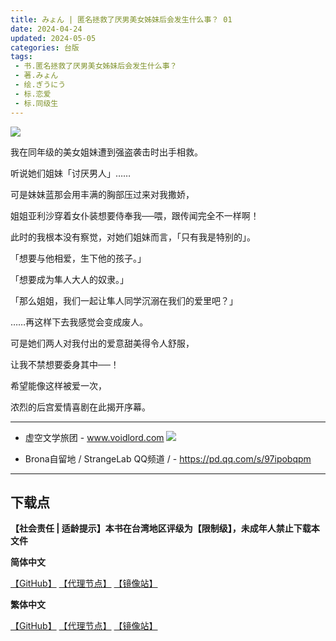 ```yaml
---
title: みょん | 匿名拯救了厌男美女姊妹后会发生什么事？ 01
date: 2024-04-24
updated: 2024-05-05
categories: 台版
tags: 
 - 书.匿名拯救了厌男美女姊妹后会发生什么事？
 - 著.みょん
 - 绘.ぎうにう
 - 标.恋爱
 - 标.同级生
---
```


![](https://cdn.shopifycdn.net/s/files/1/0613/7030/2681/files/01_1a2c746f-019f-4546-bfe6-ca139c350806_592x876.jpg)

我在同年级的美女姐妹遭到强盗袭击时出手相救。

听说她们姐妹「讨厌男人」……

可是妹妹蓝那会用丰满的胸部压过来对我撒娇，

姐姐亚利沙穿着女仆装想要侍奉我──喂，跟传闻完全不一样啊！

此时的我根本没有察觉，对她们姐妹而言，「只有我是特别的」。

「想要与他相爱，生下他的孩子。」

「想要成为隼人大人的奴隶。」

「那么姐姐，我们一起让隼人同学沉溺在我们的爱里吧？」

……再这样下去我感觉会变成废人。

可是她们两人对我付出的爱意甜美得令人舒服，

让我不禁想要委身其中──！

希望能像这样被爱一次，

浓烈的后宫爱情喜剧在此揭开序幕。

---

- 虚空文学旅团 -
www.voidlord.com
![](https://jsd.cdn.zzko.cn/gh/Minami926494/EPUB-COVER@main/logo.webp)

- Brona自留地 / StrangeLab QQ频道 / -
https://pd.qq.com/s/97ipobqpm

---

## 下载点

**【社会责任 | 适龄提示】本书在台湾地区评级为【限制级】，未成年人禁止下载本文件**

**简体中文**

[【GitHub】](https://raw.githubusercontent.com/qtqtEricChiu/LightSnacks/master/pages/source/24/05/05/t103/%5B%E3%81%BF%E3%82%87%E3%82%93%5D.%E5%8C%BF%E5%90%8D%E6%8B%AF%E6%95%91%E4%BA%86%E5%8E%8C%E7%94%B7%E7%BE%8E%E5%A5%B3%E5%A7%8A%E5%A6%B9%E5%90%8E%E4%BC%9A%E5%8F%91%E7%94%9F%E4%BB%80%E4%B9%88%E4%BA%8B%EF%BC%9F.01.epub) [【代理节点】](https://mirror.ghproxy.com/https://github.com/qtqtEricChiu/LightSnacks/raw/master/pages/source/24/05/05/t103/%5B%E3%81%BF%E3%82%87%E3%82%93%5D.%E5%8C%BF%E5%90%8D%E6%8B%AF%E6%95%91%E4%BA%86%E5%8E%8C%E7%94%B7%E7%BE%8E%E5%A5%B3%E5%A7%8A%E5%A6%B9%E5%90%8E%E4%BC%9A%E5%8F%91%E7%94%9F%E4%BB%80%E4%B9%88%E4%BA%8B%EF%BC%9F.01.epub) [【镜像站】](https://hub.nuaa.cf/qtqtEricChiu/LightSnacks/raw/master/pages/source/24/05/05/t103/%5B%E3%81%BF%E3%82%87%E3%82%93%5D.%E5%8C%BF%E5%90%8D%E6%8B%AF%E6%95%91%E4%BA%86%E5%8E%8C%E7%94%B7%E7%BE%8E%E5%A5%B3%E5%A7%8A%E5%A6%B9%E5%90%8E%E4%BC%9A%E5%8F%91%E7%94%9F%E4%BB%80%E4%B9%88%E4%BA%8B%EF%BC%9F.01.epub)

**繁体中文**

[【GitHub】](https://raw.githubusercontent.com/qtqtEricChiu/LightSnacks/master/pages/source/24/05/05/t103/%5B%E3%81%BF%E3%82%87%E3%82%93%5D.%E5%8C%BF%E5%90%8D%E6%8B%AF%E6%95%91%E4%BA%86%E5%8E%AD%E7%94%B7%E7%BE%8E%E5%A5%B3%E5%A7%8A%E5%A6%B9%E5%BE%8C%E6%9C%83%E7%99%BC%E7%94%9F%E4%BB%80%E9%BA%BC%E4%BA%8B%EF%BC%9F.01.epub) [【代理节点】](https://mirror.ghproxy.com/https://github.com/qtqtEricChiu/LightSnacks/raw/master/pages/source/24/05/05/t103/%5B%E3%81%BF%E3%82%87%E3%82%93%5D.%E5%8C%BF%E5%90%8D%E6%8B%AF%E6%95%91%E4%BA%86%E5%8E%AD%E7%94%B7%E7%BE%8E%E5%A5%B3%E5%A7%8A%E5%A6%B9%E5%BE%8C%E6%9C%83%E7%99%BC%E7%94%9F%E4%BB%80%E9%BA%BC%E4%BA%8B%EF%BC%9F.01.epub) [【镜像站】](https://hub.nuaa.cf/qtqtEricChiu/LightSnacks/raw/master/pages/source/24/05/05/t103/%5B%E3%81%BF%E3%82%87%E3%82%93%5D.%E5%8C%BF%E5%90%8D%E6%8B%AF%E6%95%91%E4%BA%86%E5%8E%AD%E7%94%B7%E7%BE%8E%E5%A5%B3%E5%A7%8A%E5%A6%B9%E5%BE%8C%E6%9C%83%E7%99%BC%E7%94%9F%E4%BB%80%E9%BA%BC%E4%BA%8B%EF%BC%9F.01.epub)